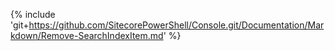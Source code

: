 {% include 'git+https://github.com/SitecorePowerShell/Console.git/Documentation/Markdown/Remove-SearchIndexItem.md' %}
